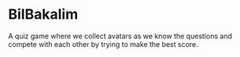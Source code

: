 # BilBakalim
A quiz game where we collect avatars as we know the questions and compete with each other by trying to make the best score.

